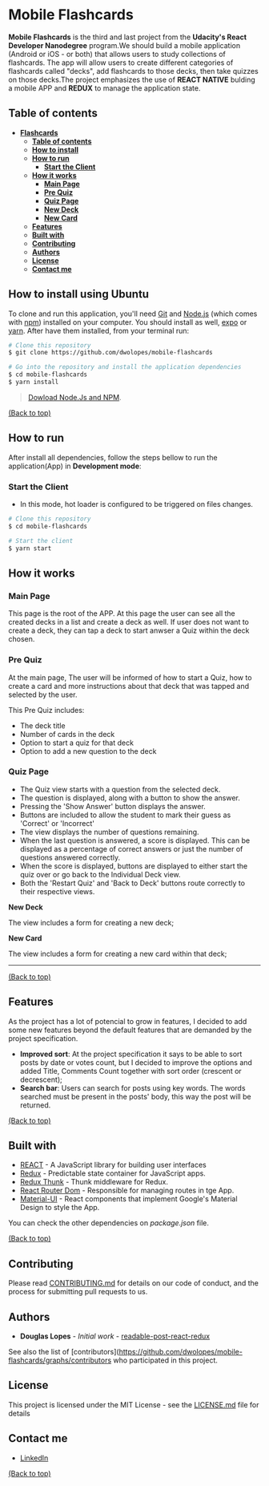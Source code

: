 # **Mobile Flashcards**
**Mobile Flashcards** is the third and last project from the **Udacity's React Developer Nanodegree** program.We should build a mobile application (Android or iOS - or both) that allows users to study collections of flashcards. The app will allow users to create different categories of flashcards called "decks", add flashcards to those decks, then take quizzes on those decks.The project emphasizes the use of **REACT NATIVE** bulding a mobile APP and **REDUX** to manage the application state.

## **Table of contents**
- [**Flashcards**](#mobile-flashcards)
  - [**Table of contents**](#table-of-contents)
  - [**How to install**](#how-to-install-using-ubuntu)
  - [**How to run**](#how-to-run)
    - [**Start the Client**](#start-the-client)
  - [**How it works**](#how-it-works)
    - [**Main Page**](#main-page)
    - [**Pre Quiz**](#pre-quiz)
    - [**Quiz Page**](#quiz-page)
    - [**New Deck**](#new-deck)
    - [**New Card**](#new-card)
  - [**Features**](#features)
  - [**Built with**](#built-with)
  - [**Contributing**](#contributing)
  - [**Authors**](#authors)
  - [**License**](#license)
  - [**Contact me**](#contact-me)
 

## **How to install using Ubuntu**
To clone and run this application, you'll need [Git](https://git-scm.com/) and [Node.js](https://nodejs.org/en/download/) (which comes with [npm](http://npmjs.com/)) installed on your computer. You should install as well, [expo](https://docs.expo.io/versions/latest/introduction/installation/) or [yarn](https://yarnpkg.com/lang/en/docs/install/#debian-stable). After have them installed, from your terminal run:

```bash
# Clone this repository
$ git clone https://github.com/dwolopes/mobile-flashcards

# Go into the repository and install the application dependencies
$ cd mobile-flashcards
$ yarn install
```

> [Dowload Node.Js and NPM](https://nodejs.org/en/download/).

[(Back to top)](#mobile-flashcards)

## **How to run**
After install all dependencies, follow the steps bellow to run the application(App) in  **Development mode**:

### **Start the Client**

* In this mode, hot loader is configured to be triggered on files changes.

```bash
# Clone this repository
$ cd mobile-flashcards

# Start the client
$ yarn start
```

## **How it works**

### **Main Page**
This page is the root of the APP. At this page the user can see all the created decks in a list and create a deck as well. If user does not want to create a deck, they can tap a deck to start anwser a Quiz within the deck chosen.

### **Pre Quiz**
At the main page, The user will be informed of how to start a Quiz, how to create a card and more instructions about that deck that was tapped and selected by the user. 

This Pre Quiz includes:

* The deck title
* Number of cards in the deck
* Option to start a quiz for that deck
* Option to add a new question to the deck

### **Quiz Page**

* The Quiz view starts with a question from the selected deck.
* The question is displayed, along with a button to show the answer.
* Pressing the 'Show Answer' button displays the answer.
* Buttons are included to allow the student to mark their guess as 'Correct' or 'Incorrect'
* The view displays the number of questions remaining.
* When the last question is answered, a score is displayed. This can be displayed as a percentage of correct answers or just the number of questions answered correctly.
* When the score is displayed, buttons are displayed to either start the quiz over or go back to the Individual Deck view.
* Both the 'Restart Quiz' and 'Back to Deck' buttons route correctly to their respective views.

**New Deck**

The view includes a form for creating a new deck;

**New Card**

The view includes a form for creating a new card within that deck;

****
[(Back to top)](#mobile-flashcards)

## **Features**
As the project has a lot of potencial to grow in features, I decided to add some new features beyond the default features that are demanded by the project specification.
- **Improved sort**: At the project specification it says to be able to sort posts by date or votes count, but I decided to improve the options and added Title, Comments Count together with sort order (crescent or decrescent);
- **Search bar**: Users can search for posts using key words. The words searched must be present in the posts' body, this way  the post will be returned.

[(Back to top)](#mobile-flashcards)

## **Built with**
- [REACT](https://reactjs.org/) - A JavaScript library for building user interfaces
- [Redux](https://github.com/reduxjs/redux/) - Predictable state container for JavaScript apps.
- [Redux Thunk](https://github.com/reduxjs/redux-thunk) - Thunk middleware for Redux.
- [React Router Dom](https://github.com/ReactTraining/react-router/tree/master/packages/react-router-dom) - Responsible for managing routes in tge App.
- [Material-UI](https://material-ui.com/) - React components that implement Google's Material Design to style the App.

You can check the other dependencies on _package.json_ file.

[(Back to top)](#mobile-flashcards)


## **Contributing**

Please read [CONTRIBUTING.md](CONTRIBUTING.md) for details on our code of conduct, and the process for submitting pull requests to us.

## **Authors**

* **Douglas Lopes** - *Initial work* - [readable-post-react-redux](https://github.com/dwolopes/mobile-flashcards)

See also the list of [contributors](https://github.com/dwolopes/mobile-flashcards/graphs/contributors who participated in this project.

## **License**

This project is licensed under the MIT License - see the [LICENSE.md](LICENSE.md) file for details

## **Contact me**

- [LinkedIn](https://www.linkedin.com/in/dwolopes/)

[(Back to top)](#mobile-flashcards)